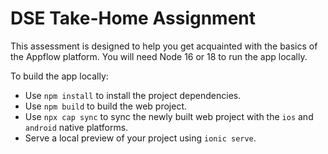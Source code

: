 # DSE Take-Home Assignment

This assessment is designed to help you get acquainted with the basics of the Appflow platform. You will need Node 16 or 18 to run the app locally.

To build the app locally:
- Use `npm install` to install the project dependencies.
- Use `npm build` to build the web project.
- Use `npx cap sync` to sync the newly built web project with the `ios` and `android` native platforms.
- Serve a local preview of your project using `ionic serve`.